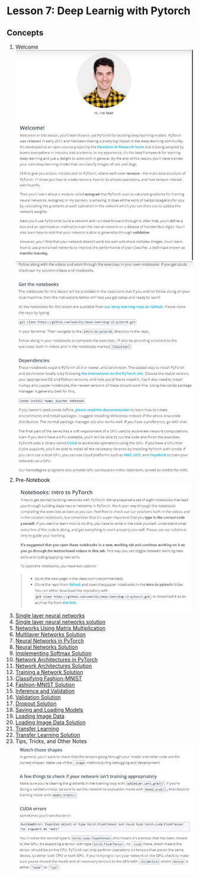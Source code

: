 # Lesson 7: Deep Learnig with Pytorch

## Concepts
1. Welcome
![P](p1.JPG)
![P](p2.JPG)
1. Pre-Notebook
![P](p3.JPG)
1. [Single layer neural networks](https://www.youtube.com/watch?v=6Z7WntXays8&feature=emb_logo)
1. [Single layer neural networks solution](https://www.youtube.com/watch?v=mNJ8CujTtpo&feature=emb_logo)
1. [Networks Using Matrix Multiplication](https://www.youtube.com/watch?v=QLaGMz8Ca3E&feature=emb_logo)
1. [Multilayer Networks Solution](https://www.youtube.com/watch?v=iMIo9p5iSbE&feature=emb_logo)
1. [Neural Networks in PyTorch](https://www.youtube.com/watch?v=CSQOdOb2mlg&feature=emb_logo)
1. [Neural Networks Solution](https://www.youtube.com/watch?v=zym36ihtOMY&feature=emb_logo)
1. [Implementing Softmax Solution](https://www.youtube.com/watch?v=8KRX7HvqfP0&feature=emb_logo)
1. [Network Architectures in PyTorch](https://www.youtube.com/watch?v=9ILiZwbi9dA&feature=emb_logo)
1. [Network Architectures Solution](https://www.youtube.com/watch?v=zBWlOeX2sQM&feature=emb_logo)
1. [Training a Network Solution](https://www.youtube.com/watch?v=ExyFG2MjsKs&feature=emb_logo)
1. [Classifying Fashion-MNIST](https://www.youtube.com/watch?v=AEJV_RKZ7VU&feature=emb_logo)
1. [Fashion-MNIST Solution](https://www.youtube.com/watch?v=R6Y4hPLVQWM&feature=emb_logo)
1. [Inference and Validation](https://www.youtube.com/watch?v=XACXlkIdS7Y&feature=emb_logo)
1. [Validation Solution](https://www.youtube.com/watch?v=AjrXltxqsK4&feature=emb_logo)
1. [Dropout Solution](https://www.youtube.com/watch?v=3Py2SbtZLbc&feature=emb_logo)
1. [Saving and Loading Models](https://www.youtube.com/watch?v=psmrPu-mseA&feature=emb_logo)
1. [Loading Image Data](https://www.youtube.com/watch?v=hFu7GTfRWks&feature=emb_logo)
1. [Loading Image Data Solution](https://www.youtube.com/watch?v=d_NhvI1yEf0&feature=emb_logo)
1. [Transfer Learning](https://www.youtube.com/watch?v=S9F7MtJ5jls&feature=emb_logo)
1. [Transfer Learning Solution](https://www.youtube.com/watch?v=4n6T93hKRD4&feature=emb_logo)
1. Tips, Tricks, and Other Notes
![P](p4.JPG)